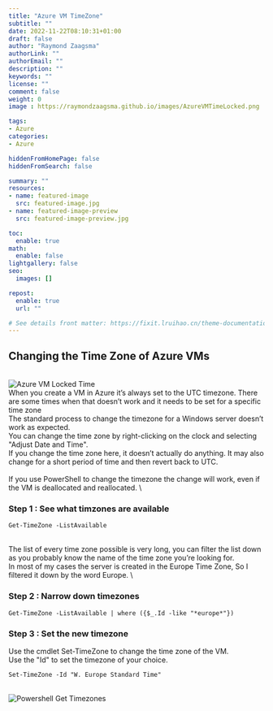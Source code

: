 ```yaml
---
title: "Azure VM TimeZone"
subtitle: ""
date: 2022-11-22T08:10:31+01:00
draft: false
author: "Raymond Zaagsma"
authorLink: ""
authorEmail: ""
description: ""
keywords: ""
license: ""
comment: false
weight: 0
image : https://raymondzaagsma.github.io/images/AzureVMTimeLocked.png

tags:
- Azure
categories:
- Azure

hiddenFromHomePage: false
hiddenFromSearch: false

summary: ""
resources:
- name: featured-image
  src: featured-image.jpg
- name: featured-image-preview
  src: featured-image-preview.jpg

toc:
  enable: true
math:
  enable: false
lightgallery: false
seo:
  images: []

repost:
  enable: true
  url: ""

# See details front matter: https://fixit.lruihao.cn/theme-documentation-content/#front-matter
---
```


<!--more-->

## Changing the Time Zone of Azure VMs
\
![Azure VM Locked Time](/images/AzureVMTimeLocked.png)
\
When you create a VM in Azure it’s always set to the UTC timezone. There are some times when that doesn’t work and it needs to be set for a specific time zone
\
The standard process to change the timezone for a Windows server doesn’t work as expected.   
You can change the time zone by right-clicking on the clock and selecting "Adjust Date and Time".   
If you change the time zone here, it doesn’t actually do anything. It may also change for a short period of time and then revert back to UTC.  
\
If you use PowerShell to change the timezone the change will work, even if the VM is deallocated and reallocated.
\
### Step 1 : See what timzones are available 

```
Get-TimeZone -ListAvailable
```
\
The list of every time zone possible is very long, you can filter the list down as you probably know the name of the time zone you’re looking for.  
In most of my cases the server is created in the Europe Time Zone, So I filtered it down by the word Europe.
\
### Step 2 : Narrow down timezones

```
Get-TimeZone -ListAvailable | where ({$_.Id -like "*europe*"})
```

### Step 3 : Set the new timezone

Use the cmdlet Set-TimeZone to change the time zone of the VM.  
Use the "Id" to set the timezone of your choice.  

```
Set-TimeZone -Id "W. Europe Standard Time"
```
\
![Powershell Get Timezones](/images/PowershellGetTimezones.png)